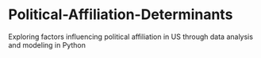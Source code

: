 # Political-Affiliation-Determinants
 Exploring factors influencing political affiliation in US through data analysis and modeling in Python
